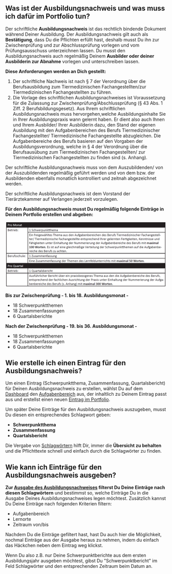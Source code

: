 ## Was ist der Ausbildungsnachweis und was muss ich dafür im Portfolio tun?
Der schriftliche **Ausbildungsnachweis** ist das rechtlich bindende Dokument während Deiner Ausbildung. 
Der Ausbildungsnachweis gilt auch als **Bestätigung**, dass Du die Pflichten erfüllt hast, deshalb musst Du ihn zur Zwischenprüfung und zur Abschlussprüfung vorlegen und vom Prüfungsausschuss unterzeichnen lassen. Du musst den Ausbildungsnachweis auch regelmäßig Deinem **Ausbilder oder deiner Ausbilderin zur Abnahme** vorlegen und unterschreiben lassen.

**Diese Anforderungen werden an Dich gestellt:**

1. Der schriftliche Nachweis ist nach § 7 der Verordnung über die Berufsausbildung zum Tiermedizinischen Fachangestellten/zur Tiermedizinischen Fachangestellten zu führen.
2. Die Vorlage des schriftlichen Ausbildungsnachweises ist Voraussetzung für die Zulassung zur Zwischenprüfung/Abschlussprüfung (§ 43 Abs. 1 Ziff. 2 Berufsbildungsgesetz).
Aus Ihrem schriftlichen Ausbildungsnachweis muss hervorgehen,welche Ausbildungsinhalte Sie in Ihrer Ausbildungspraxis wann gelernt haben. Er dient also auch Ihnen und Ihrem Ausbilder/ Ihrer Ausbilderin dazu, den Stand der eigenen Ausbildung mit den Aufgabenbereichen des Berufs Tiermedizinischer Fachangestellter/ Tiermedizinische Fachangestellte abzugleichen. Die Aufgabenbereiche des Berufs basieren auf den Vorgaben der Ausbildungsverordnung, welche in § 4 der Verordnung über die Berufsausübung zum Tiermedizinischen Fachangestellten/ zur Tiermedizinischen Fachangestellten zu finden sind (s. Anhang).

Der schriftliche Ausbildungsnachweis muss von dem Auszubildenden/ von der Auszubildenden regelmäßig geführt werden und von dem bzw. der Ausbildenden ebenfalls monatlich kontrolliert und zeitnah abgezeichnet werden.

Der schriftliche Ausbildungsnachweis ist dem Vorstand der Tierärztekammer auf Verlangen jederzeit vorzulegen.

**Für den Ausbildungsnachweis musst Du regelmäßig folgende Einträge in Deinem Portfolio erstellen und abgeben:**

![Portfolioeinträge für den Ausbildungsnachweis](/media/Ausbildungsnachweis.png)

**Bis zur Zwischenprüfung - 1. bis 18. Ausbildungsmonat -**
* 18 Schwerpunktthemen
* 18 Zusammenfassungen
* 6 Quartalsberichte

**Nach der Zwischenprüfung - 19. bis 36. Ausbildungsmonat -**
* 18 Schwerpunktthemen
* 18 Zusammenfassungen
* 6 Quartalsberichte

## Wie erstelle ich einen Eintrag für den Ausbildungsnachweis?
Um einen Eintrag (Schwerpunktthema, Zusammenfassung, Quartalsbericht) für Deinen Ausbildungsnachweis zu erstellen, wählst Du auf dem [Dashboard](dashboard/hilfe_dashboard.md) den  [Aufgabenbereich](aufgabenbereich/hilfe_aufgabenbereich_uebersicht.md) aus, der inhaltlich zu Deinem Eintrag passt aus und erstellst einen neuen [Eintrag im Portfolio](portfolio_eintrag/hilfe_eintrag_erstellen.md). 

Um später Deine Einträge für den Ausbildungsnachweis auszugeben, musst Du diesen ein entsprechendes Schlagwort geben:
* **Schwerpunktthema**
* **Zusammenfassung**
* **Quartalsbericht**

Die Vergabe von [Schlagwörtern](schlagwoerter/hilfe_schlagwoerter.md) hilft Dir, immer die **Übersicht zu behalten** und die Pflichttexte schnell und einfach durch die Schlagwörter zu finden.

## Wie kann ich Einträge für den Ausbildungsnachweis ausgeben?
**Zur [Ausgabe des Ausbildungsnachweises](ausgabe/hilfe_ausgabe.md) filterst Du Deine Einträge nach diesen Schlagwörtern** und bestimmst so, welche Einträge Du in die Ausgabe Deines Ausbildungsnachweises legen möchtest. Zusätzlich kannst Du Deine Einträge nach folgenden Kriterien filtern:
* Aufgabenbereich
* Lernorte
* Zeitraum von/bis

Nachdem Du die Einträge gefiltert hast, hast Du auch hier die Möglichkeit, nochmal Einträge aus der Ausgabe heraus zu nehmen, indem du einfach das Häckchen neben dem Eintrag weg klickst.

Wenn Du also z.B. nur Deine Schwerpunktberichte aus dem ersten Ausbildungsjahr ausgeben möchtest, gibst Du "Schwerpunktbericht" im Feld Schlagwörter und den entsprechenden Zeitraum beim Datum an.